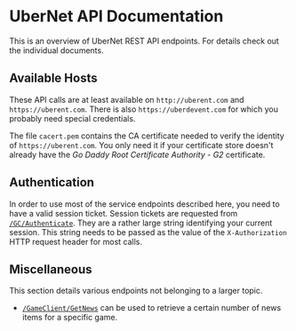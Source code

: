 # UberNet API Documentation #
This is an overview of UberNet REST API endpoints.
For details check out the individual documents.

## Available Hosts ##
These API calls are at least available on `http://uberent.com` and `https://uberent.com`.
There is also `https://uberdevent.com` for which you probably need special credentials.

The file `cacert.pem` contains the CA certificate needed to verify the identity of `https://uberent.com`.
You only need it if your certificate store doesn't already have the *Go Daddy Root Certificate Authority - G2* certificate.

## Authentication ##
In order to use most of the service endpoints described here, you need to have a valid session ticket.
Session tickets are requested from [`/GC/Authenticate`](https://pa-pyrus.github.io/ubernet/GC_Authenticate.html).
They are a rather large string identifying your current session.
This string needs to be passed as the value of the `X-Authorization` HTTP request header for most calls.

## Miscellaneous ##
This section details various endpoints not belonging to a larger topic.

* [`/GameClient/GetNews`](https://pa-pyrus.github.io/ubernet/GameClient_GetNews.html) can be used to retrieve a certain number of news items for a specific game.
